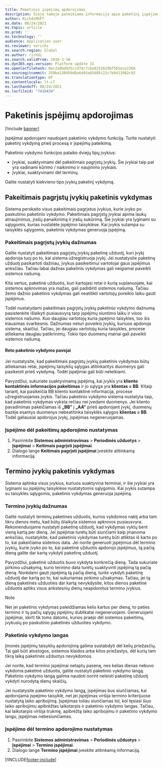 ```yaml
---
title: Paketinis įspėjimų apdorojimas
description: Šioje temoje pateikiama informacija apie paketinį įspėjimų vykdymą.
author: RichdiMSFT
ms.date: 08/24/2021
ms.topic: article
ms.prod: ''
ms.technology: ''
audience: Application user
ms.reviewer: sericks
ms.search.region: Global
ms.author: richdi
ms.search.validFrom: 2018-3-30
ms.dyn365.ops.version: Platform update 15
ms.openlocfilehash: 0ec2a9bd925ccd7dc7c6a8251629bf565ece2268
ms.sourcegitcommit: 259ba130450d8a6d93a65685c22c7eb411982c92
ms.translationtype: HT
ms.contentlocale: lt-LT
ms.lasthandoff: 08/24/2021
ms.locfileid: "7416434"
---
```

# <a name="batch-processing-of-alerts"></a>Paketinis įspėjimų apdorojimas

[!include [banner](../includes/banner.md)]

Įspėjimai apdorojami naudojant paketinio vykdymo funkciją. Turite nustatyti paketinį vykdymą prieš procesą ir įspėjimų pateikimą.

Paketinio vykdymo funkcijos palaiko dviejų tipų įvykius:

- Įvykiai, suaktyvinami dėl pakeitimais pagrįstų įvykių. Šie įvykiai taip pat yra vadinami kūrimo / naikinimo ir naujinimo įvykiais.
- Įvykiai, suaktyvinami dėl terminų.

Galite nustatyti kiekvieno tipo įvykių paketinį vykdymą.

## <a name="batch-processing-for-change-based-events"></a>Pakeitimais pagrįstų įvykių paketinis vykdymas

Sistema perskaito visus pakeitimais pagrįstus įvykius, kurie įvyko po paskutinio paketinio vykdymo. Pakeitimais pagrįstų įvykiai apima laukų atnaujinimus, įrašų panaikinimą ir įrašų sukūrimą. Šie įvykiai yra lyginami su sąlygomis, kurias nustatėte įspėjimo taisyklėse. Kai įvykis sutampa su taisyklės sąlygomis, paketinis vykdymas generuoja įspėjimą.

### <a name="frequency-for-change-based-events"></a>Pakeitimais pagrįstų įvykių dažnumas

Galite nustatyti pakeitimais pagrįstų įvykių paketinę užduotį, kuri įvykį apdoroja tuoj po to, kai sistema užregistruoja įvykį. Jei nustatysite paketinę užduotį pasikartoti dažniau, įvykus pasikeitimui vartotojai gaus įspėjimus anksčiau. Tačiau labai dažnas paketinis vykdymas gali neigiamai paveikti sistemos našumą.

Kita vertus, paketinė užduotis, kuri kartojasi retai ir kurią suplanuojate, kai sistemos apkrovimas yra mažas, gali padidinti sistemos našumą. Tačiau žemo dažnio paketinis vykdymas gali neatitikti vartotojų poreikio laiku gauti įspėjimus.

Todėl nustatydami pakeitimais pagrįstų įvykių paketinio vykdymo dažnumą pasistenkite išlaikyti pusiausvyrą tarp įspėjimų siuntimo laiku ir visos sistemos našumo. Kuo daugiau vartotojų kuria įspėjimo taisykles, tuo šis klausimas svarbesnis. Dažnumas neturi poveikio įvykių, kuriuos apdoroja sistema, skaičiui. Tačiau, jei daugiau vartotojų kuria taisykles, procese atliekama daugiau patikrinimų. Tokio tipo duomenų mainai gali paveikti sistemos našumą.

#### <a name="the-risks-of-low-batch-frequency"></a>Reto paketinio vykdymo pavojai

Jei nustatysite, kad pakeitimais pagrįstų įvykių paketinis vykdymas būtų atliekamas retai, įspėjimų taisyklių sąlygas atitinkantys duomenys gali pasikeisti prieš vykdymą. Todėl įspėjimai gali būti neteikiami.

Pavyzdžiui, sukuriate suaktyvinamą įspėjimą, kai įvykis yra **kliento kontaktinės informacijos pakeitimas** ir jo sąlyga yra **klientas = BB**. Kitaip tariant, kai pasikeičia BB kliento kontaktinė informacija, procese užregistruojamas įvykis. Tačiau paketinio vykdymo sistema nustatyta taip, kad paketinis vykdymas vyksta rečiau nei įvedami duomenys. Jei kliento pavadinimas pakeičiamas iš **„BB”** į **„AA”** prieš apdorojant įvykį, duomenų bazėje esantys duomenys nebeatitinka taisyklės sąlygos **klientas = BB**. Todėl galiausiai apdorojus įvykį, įspėjimas negeneruojamas.

### <a name="set-up-processing-for-change-based-alerts"></a>Įspėjimo dėl pakeitimų apdorojimo nustatymas

1. Pasirinkite **Sistemos administravimas** &gt; **Periodinės užduotys** &gt; **Įspėjimai** &gt; **Keitimais pagrįsti įspėjimai**.
2. Dialogo lange **Keitimais pagrįsti įspėjimai** įveskite atitinkamą informaciją.

## <a name="batch-processing-for-due-date-events"></a>Termino įvykių paketinis vykdymas

Sistema aptinka visus įvykius, kuriuos suaktyvina terminai, ir šie įvykiai yra lyginami su įspėjimų taisyklėse nustatytomis sąlygomis. Kai įvykis sutampa su taisyklės sąlygomis, paketinis vykdymas generuoja įspėjimą.

### <a name="frequency-for-due-date-events"></a>Termino įvykių dažnumas

Galite nustatyti terminų paketines užduotis, kurios vykdomos naktį arba tam tikru dienos metu, kad būtų išlaikyta sistemos apkrovos pusiausvyra. Rekomenduojame nustatyti paketinę užduotį, kad vykdymas vyktų bent vieną kartą per dieną. Jei įspėjimai turėtų būti siunčiami kaip įmanoma anksčiau, nustatykite, kad paketinis vykdymas turėtų būti atliktas iš karto po to, kai pakeičiama sistemos data. Jei norite generuoti įspėjimus dėl termino įvykių, kurie įvyko po to, kai paketinė užduotis apdorojo įspėjimus, tą pačią dieną galite dar kartą vykdyti paketinę užduotį.

Pavyzdžiui, paketinė užduotis buvo vykdyta konkrečią dieną. Tada sukuriate pirkimo užsakymą, kurio termino data turėtų suaktyvinti įspėjimą tą pačią dieną. Norėdami gauti įspėjimą tą pačią dieną, turite vykdyti paketinę užduotį dar kartą po to, kai sukuriamas pirkimo užsakymas. Tačiau, jei tą dieną paketinės užduoties dar kartą nevykdysite, kitos dienos paketinė užduotis aptiks visus ankstesnių dienų neapdorotus termino įvykius.

> [!NOTE]
> Net jei paketinis vykdymas paleidžiamas kelis kartus per dieną, to paties termino ir tų pačių sąlygų įspėjimų dublikatai negeneruojami. Generuojami įspėjimai, skirti tik toms datoms, kurios praėjo dėl sistemos pakeitimų, įvykusių po paskutinio paketinės užduoties vykdymo.

### <a name="batch-processing-window"></a>Paketinio vykdymo langas

Įmonės įspėjimų taisyklių apdorojimą galima sustabdyti dėl kelių priežasčių. Tai gali būti atostogos, sistemos klaidos arba kitos priežastys, dėl kurių tam tikrą laiką paketinės užduotys nevykdomos.

Jei norite, kad termino įspėjimai netaptų pasenę, nes kelias dienas nebuvo vykdoma paketinė užduotis, galite nustatyti paketinio vykdymo langą. Paketinio vykdymo langą galima naudoti norint neleisti paketinę užduotį vykdyti nurodytą dienų skaičių.

Jei nustatysite paketinio vykdymo langą, įspėjimas bus siunčiamas, kai apdorojama įspėjimo taisyklė, net jei įspėjimas viršija termino kriterijuose nustatytą laiko apribojimą. Įspėjimas toliau siunčiamas tol, kol tęsiasi šiuo laiko apribojimu apibrėžtas laikotarpis ir paketinio vykdymo langas. Tačiau, kai laikotarpis viršija trukmę, apibrėžtą laiko apribojimu ir paketinio vykdymo langu, įspėjimas nebesiunčiamas.

### <a name="set-up-processing-for-due-date-alerts"></a>Įspėjimo dėl termino apdorojimo nustatymas

1. Pasirinkite **Sistemos administravimas** &gt; **Periodinės užduotys** &gt; **Įspėjimai** &gt; **Termino įspėjimai**.
2. Dialogo lange **Termino įspėjimai** įveskite atitinkamą informaciją.


[!INCLUDE[footer-include](../../../includes/footer-banner.md)]
